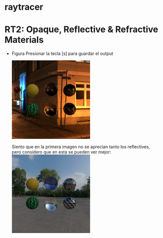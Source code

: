 # raytracer

# RT2: Opaque, Reflective & Refractive Materials
- Figura
    Presionar la tecla [s] para guardar el output

    ![Figura](./raytracer/output1.bmp)

    Siento que en la primera imagen no se aprecian tanto los reflectives, 
    pero considero que en esta se pueden ver mejor: 
    ![Figura](./raytracer/output.bmp)


 
